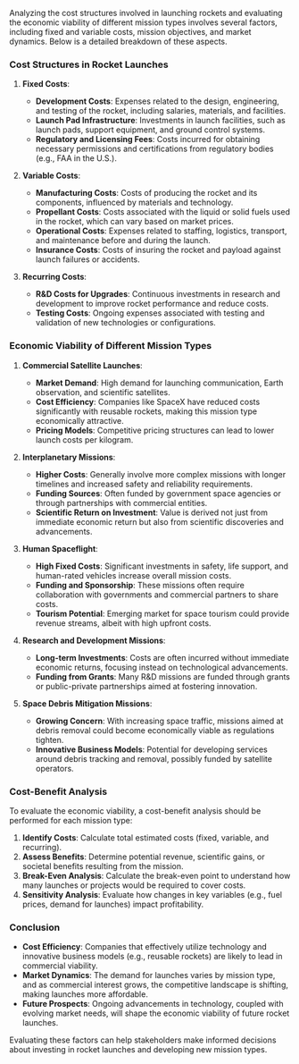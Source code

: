 Analyzing the cost structures involved in launching rockets and evaluating the economic viability of different mission types involves several factors, including fixed and variable costs, mission objectives, and market dynamics. Below is a detailed breakdown of these aspects.

### Cost Structures in Rocket Launches

1. **Fixed Costs**:
   - **Development Costs**: Expenses related to the design, engineering, and testing of the rocket, including salaries, materials, and facilities.
   - **Launch Pad Infrastructure**: Investments in launch facilities, such as launch pads, support equipment, and ground control systems.
   - **Regulatory and Licensing Fees**: Costs incurred for obtaining necessary permissions and certifications from regulatory bodies (e.g., FAA in the U.S.).

2. **Variable Costs**:
   - **Manufacturing Costs**: Costs of producing the rocket and its components, influenced by materials and technology.
   - **Propellant Costs**: Costs associated with the liquid or solid fuels used in the rocket, which can vary based on market prices.
   - **Operational Costs**: Expenses related to staffing, logistics, transport, and maintenance before and during the launch.
   - **Insurance Costs**: Costs of insuring the rocket and payload against launch failures or accidents.

3. **Recurring Costs**:
   - **R&D Costs for Upgrades**: Continuous investments in research and development to improve rocket performance and reduce costs.
   - **Testing Costs**: Ongoing expenses associated with testing and validation of new technologies or configurations.

### Economic Viability of Different Mission Types

1. **Commercial Satellite Launches**:
   - **Market Demand**: High demand for launching communication, Earth observation, and scientific satellites.
   - **Cost Efficiency**: Companies like SpaceX have reduced costs significantly with reusable rockets, making this mission type economically attractive.
   - **Pricing Models**: Competitive pricing structures can lead to lower launch costs per kilogram.

2. **Interplanetary Missions**:
   - **Higher Costs**: Generally involve more complex missions with longer timelines and increased safety and reliability requirements.
   - **Funding Sources**: Often funded by government space agencies or through partnerships with commercial entities.
   - **Scientific Return on Investment**: Value is derived not just from immediate economic return but also from scientific discoveries and advancements.

3. **Human Spaceflight**:
   - **High Fixed Costs**: Significant investments in safety, life support, and human-rated vehicles increase overall mission costs.
   - **Funding and Sponsorship**: These missions often require collaboration with governments and commercial partners to share costs.
   - **Tourism Potential**: Emerging market for space tourism could provide revenue streams, albeit with high upfront costs.

4. **Research and Development Missions**:
   - **Long-term Investments**: Costs are often incurred without immediate economic returns, focusing instead on technological advancements.
   - **Funding from Grants**: Many R&D missions are funded through grants or public-private partnerships aimed at fostering innovation.

5. **Space Debris Mitigation Missions**:
   - **Growing Concern**: With increasing space traffic, missions aimed at debris removal could become economically viable as regulations tighten.
   - **Innovative Business Models**: Potential for developing services around debris tracking and removal, possibly funded by satellite operators.

### Cost-Benefit Analysis

To evaluate the economic viability, a cost-benefit analysis should be performed for each mission type:

1. **Identify Costs**: Calculate total estimated costs (fixed, variable, and recurring).
2. **Assess Benefits**: Determine potential revenue, scientific gains, or societal benefits resulting from the mission.
3. **Break-Even Analysis**: Calculate the break-even point to understand how many launches or projects would be required to cover costs.
4. **Sensitivity Analysis**: Evaluate how changes in key variables (e.g., fuel prices, demand for launches) impact profitability.

### Conclusion

- **Cost Efficiency**: Companies that effectively utilize technology and innovative business models (e.g., reusable rockets) are likely to lead in commercial viability.
- **Market Dynamics**: The demand for launches varies by mission type, and as commercial interest grows, the competitive landscape is shifting, making launches more affordable.
- **Future Prospects**: Ongoing advancements in technology, coupled with evolving market needs, will shape the economic viability of future rocket launches. 

Evaluating these factors can help stakeholders make informed decisions about investing in rocket launches and developing new mission types.